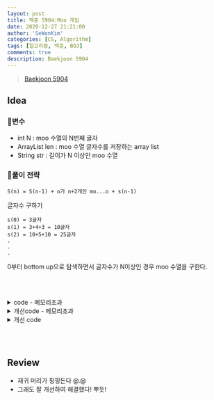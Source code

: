 ```yaml
---
layout: post
title: 백준 5904:Moo 게임
date: 2020-12-27 21:21:00
author: 'SeWonKim'
categories: [CS, Algorithm]
tags: [알고리즘, 백준, BOJ]
comments: true
description: Baekjoon 5904
---
```


> [Baekjoon 5904](https://www.acmicpc.net/problem/5904)

## Idea

### 🥚변수

- int N : moo 수열의 N번째 글자
- ArrayList<Integer> len : moo 수열 글자수를 저장하는 array list
- String str : 길이가 N 이상인 moo 수열

### 🍳풀이 전략

`S(n) = S(n-1) + o가 n+2개인 mo...o + s(n-1)`

글자수 구하기

```
s(0) = 3글자
s(1) = 3+4+3 = 10글자
s(2) = 10+5+10 = 25글자
.
.
.
```

0부터 bottom up으로 탐색하면서 글자수가 N이상인 경우 moo 수열을 구한다.


&nbsp;  
&nbsp;


<details>
<summary>code - 메모리초과</summary>
<div markdown="1">

- 1,000,000,000을 입력했을 때 메모리 초과가 발생하는걸 보면 String을 구해서 그런 것 같다.
- m 이 적힌 구간을 구해서 N번째 글자가 m인지 o인지 판단하도록 개선해보면 어떨까?

```
s(0) = 1
s(1) = 1, 4, 8
s(2) = 1, 4, 8, 11, 16, 19, 23
.
.
. 
```

```java
import java.util.ArrayList;
import java.util.Scanner;

public class Main {

	public static void main(String[] args) {
		Scanner sc = new Scanner(System.in);
		int N = sc.nextInt();
		
		ArrayList<Integer> len = new ArrayList<Integer>();
		int index = 0;
		
		while(true) {
			if(len.size() == 0) {
				len.add(3);
			}
			
			if(len.get(index) >= N)	{
				String str = getString(index);
				System.out.println(str.charAt(N-1));
				break;
			}
			
			index++;	// 현재 인덱스
			int strlen = (len.get(index-1)*2) + (index+3);
			len.add(strlen);
		}

		
		sc.close();
	}

	private static String getString(int index) {
		if(index == 0) {
			return "moo";
		}
		
		String str1 = getString(index-1);
		
		String str2 = "m";
		for (int i = 0; i < index+2; i++) {
			str2 += "o";
		}
		
		
		return str1 + str2 + str1;
	}
}
```

</div>
</details>


<details>
<summary>개선code - 메모리초과</summary>
<div markdown="1">

- Array List에 계속 넣는 과정 자체가 부담인 것 같다.
- ArrayList보다 boolean 배열에 표시하면 N이 10억인 경우에도 128MB 안쪽으로 쓸 수 있을거라고 생각했는데 그것 또한 메모리 초과
- 아예 수학적인 방법으로 접근해야하는 문제인 것 같다.
  
```java
import java.util.*;

public class Main {

	public static void main(String[] args) {
		Scanner sc = new Scanner(System.in);
		int N = sc.nextInt();
		ArrayList<Integer> len = new ArrayList<Integer>();
		ArrayList<Integer> mPosition = new ArrayList<Integer>();
		int index = 0;
		
		while(true) {
			if(len.size() == 0) {
				len.add(3);
				mPosition.add(1);
			}
			
			if(len.get(index) >= N)	{
				boolean flag = false;
				for (int i = 0; i < mPosition.size(); i++) {
					if(mPosition.get(i) == N)	{
						flag = true;
						break;
					}
					else if(mPosition.get(i) > N)	break;
				}
				
				if(flag)	System.out.println("m");
				else 		System.out.println("o");
				break;
			}
			
			index++;	// 현재 인덱스
			
			int strlen = (len.get(index-1)*2) + (index+3);
			len.add(strlen);
			
			int pos = len.get(index-1);
			mPosition.add(pos+1);
			
			pos += (index+1)+2;
			int size =  mPosition.size()-1;
			for (int i = 0; i < size; i++) {
				mPosition.add(pos + mPosition.get(i));
			}
			
		}
		sc.close();
	}
}

```

</div>
</details>


<details>
<summary>개선 code</summary>
<div markdown="1">

1. N <= len(i-1) 인 경우 
2. N <= len(i-1) + index +3 인 경우 
3. 그 외

이렇게 3가지 경우로 나누어서 생각을 했다.

기저조건은 len(0)이 될 때(moo 길이가 3이라서 더이상 쪼갤 필요가 없는 경우)이고,
2번의 경우 첫번째 인덱스를 제외하고는 다 o이므로 거기서 게임을 종료할 수 있다.

3번의 경우에는 len(i-1)의 경우와 동일한 문자배열이므로 N 인덱스를 줄여서 재귀적인 방식으로 다시 호출해주는 방식을 사용했다.


```java
import java.util.*;

public class Main {

    static int N;
    static ArrayList<Integer> len;
    public static void main(String[] args) {
        Scanner sc = new Scanner(System.in);
        N = sc.nextInt();
        len = new ArrayList<Integer>();
        int index = 0;

        while(true) {
            if(len.size() == 0) {
                len.add(3);
            }

            // 정답 출력
            if(len.get(index) >= N)	{
                play(index);
                break;
            }

            int pos = len.get(index);
            index++;	// 현재 인덱스

            int strlen = (pos*2) + (index+3);
            len.add(strlen);
        }
        sc.close();
    }

    private static void play(int index) {
        if(index == 0) {
            if(N == 1)  System.out.println("m");
            else        System.out.println("o");
            return;
        }

        if(N <= len.get(index-1)){
            play(index-1);
        }
        else if(N <= len.get(index-1) + index +3){
            if(N == len.get(index-1)+1) System.out.println("m");
            else                        System.out.println("o");
        }
        else {
            N -= len.get(index-1) + index + 3;
            play(index-1);
        }

    }
}

```

</div>
</details>

&nbsp;  
&nbsp;

## Review

- 재귀 머리가 핑핑돈다 @.@
- 그래도 잘 개선하여 해결했다! 뿌듯!

&nbsp;  
&nbsp;
